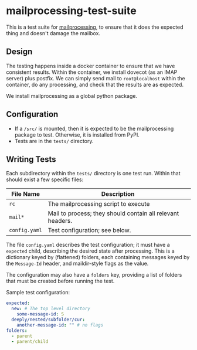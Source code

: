 # mailprocessing-test-suite

This is a test suite for [mailprocessing], to ensure that it does the expected
thing and doesn't damage the mailbox.

[mailprocessing]: http://mailprocessing.github.io/mailprocessing/

## Design

The testing happens inside a docker container to ensure that we have consistent
results.  Within the container, we install dovecot (as an IMAP server) plus
postfix.  We can simply send mail to `root@localhost` within the container, do
any processing, and check that the results are as expected.

We install mailprocessing as a global python package.

## Configuration

- If a `/src/` is mounted, then it is expected to be the mailprocessing package
  to test.  Otherwise, it is installed from PyPI.
- Tests are in the `tests/` directory.

## Writing Tests

Each subdirectory within the `tests/` directory is one test run.  Within that
should exist a few specific files:

File Name | Description
--- | ---
`rc` | The mailprocessing script to execute
`mail*` | Mail to process; they should contain all relevant headers.
`config.yaml` | Test configuration; see below.

The file `config.yaml` describes the test configuration; it must have a
`expected` child, describing the desired state after processing.  This is a
dictionary keyed by (flattened) folders, each containing messages keyed by
the `Message-Id` header, and maildir-style flags as the value.

The configuration may also have a `folders` key, providing a list of folders
that must be created before running the test.

Sample test configuration:
```yaml
expected:
  new: # The top level directory
    some-message-id: S
  deeply/nested/subfolder/cur:
    another-message-id: "" # no flags
folders:
  - parent
  - parent/child
```

